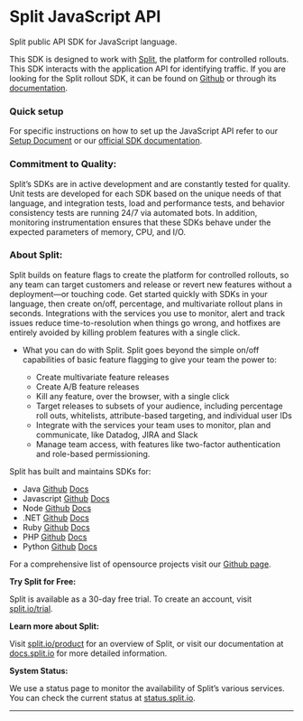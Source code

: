 # Split JavaScript API
Split public API SDK for JavaScript language.

This SDK is designed to work with [Split](https://www.split.io), the platform for controlled rollouts. This SDK interacts with the application API for identifying traffic. If you are looking for the Split rollout SDK, it can be found on [Github](https://github.com/splitio/javascript-client) or through its [documentation](http://docs.split.io/docs/java-sdk-guide).

### Quick setup

For specific instructions on how to set up the JavaScript API refer to our [Setup Document](SETUP.md) or our [official SDK documentation](http://docs.split.io/docs/sdk-overview).

### Commitment to Quality:

Split’s SDKs are in active development and are constantly tested for quality. Unit tests are developed for each SDK based on the unique needs of that language, and integration tests, load and performance tests, and behavior consistency tests are running 24/7 via automated bots. In addition, monitoring instrumentation ensures that these SDKs behave under the expected parameters of memory, CPU, and I/O.

### About Split:

Split builds on feature flags to create the platform for controlled rollouts, so any team can target customers and release or revert new features without a deployment—or touching code. Get started quickly with SDKs in your language, then create on/off, percentage, and multivariate rollout plans in seconds. Integrations with the services you use to monitor, alert and track issues reduce time-to-resolution when things go wrong, and hotfixes are entirely avoided by killing problem features with a single click.

 * What you can do with Split. Split goes beyond the simple on/off capabilities of basic feature flagging to give your team the power to:

 	* Create multivariate feature releases
	* Create A/B feature releases
	* Kill any feature, over the browser, with a single click
	* Target releases to subsets of your audience, including percentage roll outs, whitelists,    attribute-based targeting, and individual user IDs 
	* Integrate with the services your team uses to monitor, plan and communicate, like Datadog, JIRA and Slack 
	* Manage team access, with features like two-factor authentication and role-based permissioning.


Split has built and maintains SDKs for:

* Java [Github](https://github.com/splitio/java-api) [Docs](http://docs.split.io/docs/java-sdk-guide)
* Javascript [Github](https://github.com/splitio/javascript-api) [Docs](http://docs.split.io/docs/javascript-sdk-overview)
* Node [Github](https://github.com/splitio/javascript-api) [Docs](http://docs.split.io/docs/nodejs-sdk-overview)
* .NET [Github](https://github.com/splitio/.net-api) [Docs](http://docs.split.io/docs/net-sdk-overview)
* Ruby [Github](https://github.com/splitio/ruby-api) [Docs](http://docs.split.io/docs/ruby-sdk-overview)
* PHP [Github](https://github.com/splitio/php-api) [Docs](http://docs.split.io/docs/php-sdk-overview)
* Python [Github](https://github.com/splitio/python-api) [Docs](http://docs.split.io/docs/python-sdk-overview)

For a comprehensive list of opensource projects visit our [Github page](https://github.com/splitio?utf8=%E2%9C%93&query=%20only%3Apublic%20).

**Try Split for Free:**

Split is available as a 30-day free trial. To create an account, visit [split.io/trial](https://www.split.io/trial).

**Learn more about Split:** 

Visit [split.io/product](https://www.split.io/product) for an overview of Split, or visit our documentation at [docs.split.io](http://docs.split.io) for more detailed information.

**System Status:**

We use a status page to monitor the availability of Split’s various services. You can check the current status at [status.split.io](http://status.split.io).

----
